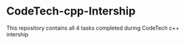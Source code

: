 # CodeTech-cpp-Intership
This repository contains all 4 tasks completed during  CodeTech c++ intership 
